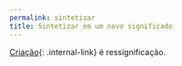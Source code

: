 ```yaml
---
permalink: sintetizar
title: Sintetizar em um novo significado 
---
```

[Criação](/criação){: .internal-link} é ressignificação.  
